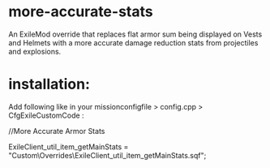# more-accurate-stats
An ExileMod override that replaces flat armor sum being displayed on Vests and Helmets with a more accurate damage reduction stats from projectiles and explosions.

# installation:

Add following like in your missionconfigfile > config.cpp > CfgExileCustomCode :

//More Accurate Armor Stats

ExileClient_util_item_getMainStats = 										"Custom\Overrides\ExileClient_util_item_getMainStats.sqf";

